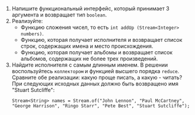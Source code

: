 1. Напишите функциональный интерфейс, который принимает 3 аргумента и возвращает тип `boolean`.
2. Реализуйте: 
    - Функцию сложения чисел, то есть `int addUp (Stream<Integer> numbers)`.
    - Функцию, которая получает исполнителя и возвращает список строк, 
    содержащих имена и место происхождения.
    - Функцию, которая получает альбомы и возвращает список альбомов, 
    содержащих не более трех произведений.
3. Найдите исполнителя с самым длинным именем. В решении воспользуйтесь `коллектором` 
и функцией высшего порядка `reduce`. Сравните обе реализации: какую проще писать, а какую - читать? 
   При следующих исходных данных должно быть возвращено имя "Stuart Sutcliffe":
   ```
   Stream<String> names = Stream.of("John Lennon", "Paul McCartney", 
   "George Harrison", "Ringo Starr", "Pete Best", "Stuart Sutcliffe");
   ```